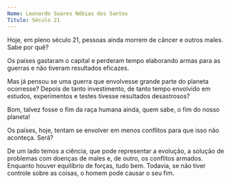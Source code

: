 ```yaml
---
Nome: Leonardo Soares Nébias dos Santos
Titulo: Século 21
---
```


Hoje, em pleno século 21, pessoas ainda morrem de câncer e outros males. Sabe por quê?

Os países gastaram o capital e perderam tempo elaborando armas para as guerras e não tiveram resultados eficazes.

Mas já pensou se uma guerra que envolvesse grande parte do planeta ocorresse? Depois de tanto investimento, de tanto tempo envolvido em estudos, experimentos e testes tivesse resultados desastrosos?

Bom, talvez fosse o fim da raça humana ainda, quem sabe, o fim do nosso planeta!

Os países, hoje, tentam se envolver em menos conflitos para que isso não aconteça. Será?

De um lado temos a ciência, que pode representar a evolução, a solução de problemas com doenças de males e, de outro, os conflitos armados. Enquanto houver equilíbrio de forças, tudo bem. Todavia, se não tiver controle sobre as coisas, o homem pode causar o seu fim.


